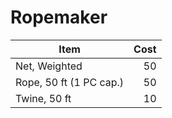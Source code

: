 # Ropemaker

| Item                    | Cost |
| ----------------------- | ---: |
| Net, Weighted           |   50 |
| Rope, 50 ft (1 PC cap.) |   50 |
| Twine, 50 ft            |   10 |
